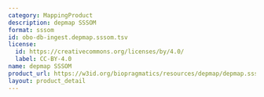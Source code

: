 ```yaml
---
category: MappingProduct
description: depmap SSSOM
format: sssom
id: obo-db-ingest.depmap.sssom.tsv
license:
  id: https://creativecommons.org/licenses/by/4.0/
  label: CC-BY-4.0
name: depmap SSSOM
product_url: https://w3id.org/biopragmatics/resources/depmap/depmap.sssom.tsv
layout: product_detail
---
```

